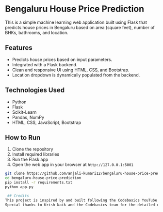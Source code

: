 # Bengaluru House Price Prediction

This is a simple machine learning web application built using Flask that predicts house prices in Bengaluru based on area (square feet), number of BHKs, bathrooms, and location.

## Features

- Predicts house prices based on input parameters.
- Integrated with a Flask backend.
- Clean and responsive UI using HTML, CSS, and Bootstrap.
- Location dropdown is dynamically populated from the backend.

## Technologies Used

- Python
- Flask
- Scikit-Learn
- Pandas, NumPy
- HTML, CSS, JavaScript, Bootstrap

## How to Run

1. Clone the repository  
2. Install required libraries  
3. Run the Flask app  
4. Open the web app in your browser at `http://127.0.0.1:5001`

```bash
git clone https://github.com/anjali-kumari12/bengaluru-house-price-prediction.git
cd bengaluru-house-price-prediction
pip install -r requirements.txt
python app.py

 ## Credits
This project is inspired by and built following the Codebasics YouTube tutorial.
Special thanks to Krish Naik and the Codebasics team for the detailed explanation and guidance.
